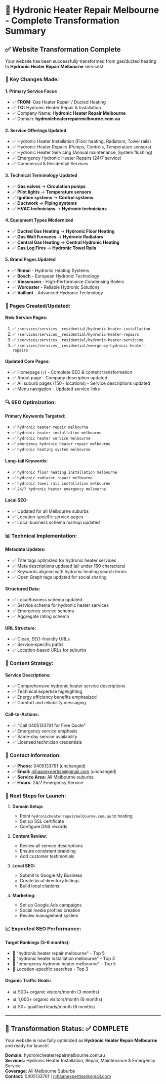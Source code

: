 # 🚀 Hydronic Heater Repair Melbourne - Complete Transformation Summary

## ✅ Website Transformation Complete

Your website has been successfully transformed from gas/ducted heating to **Hydronic Heater Repair Melbourne** services!

### 🎯 Key Changes Made:

#### 1. **Primary Service Focus**

- ✅ **FROM:** Gas Heater Repair / Ducted Heating
- ✅ **TO:** Hydronic Heater Repair & Installation
- ✅ Company Name: **Hydronic Heater Repair Melbourne**
- ✅ Domain: **hydronicheaterrepairmelbourne.com.au**

#### 2. **Service Offerings Updated**

- ✅ Hydronic Heater Installation (Floor heating, Radiators, Towel rails)
- ✅ Hydronic Heater Repairs (Pumps, Controls, Temperature sensors)
- ✅ Hydronic Heater Servicing (Annual maintenance, System flushing)
- ✅ Emergency Hydronic Heater Repairs (24/7 service)
- ✅ Commercial & Residential Services

#### 3. **Technical Terminology Updated**

- ✅ **Gas valves** → **Circulation pumps**
- ✅ **Pilot lights** → **Temperature sensors**
- ✅ **Ignition systems** → **Control systems**
- ✅ **Ductwork** → **Piping systems**
- ✅ **HVAC technicians** → **Hydronic technicians**

#### 4. **Equipment Types Modernized**

- ✅ **Ducted Gas Heating** → **Hydronic Floor Heating**
- ✅ **Gas Wall Furnaces** → **Hydronic Radiators**
- ✅ **Central Gas Heating** → **Central Hydronic Heating**
- ✅ **Gas Log Fires** → **Hydronic Towel Rails**

#### 5. **Brand Pages Updated**

- ✅ **Rinnai** - Hydronic Heating Systems
- ✅ **Bosch** - European Hydronic Technology
- ✅ **Viessmann** - High-Performance Condensing Boilers
- ✅ **Worcester** - Reliable Hydronic Solutions
- ✅ **Vaillant** - Advanced Hydronic Technology

### 📄 Pages Created/Updated:

#### **New Service Pages:**

1. ✅ `/services/services__residential/hydronic-heater-installation`
2. ✅ `/services/services__residential/hydronic-heater-repairs`
3. ✅ `/services/services__residential/hydronic-heater-servicing`
4. ✅ `/services/services__residential/emergency-hydronic-heater-repairs`

#### **Updated Core Pages:**

- ✅ Homepage (`/`) - Complete SEO & content transformation
- ✅ About page - Company description updated
- ✅ All suburb pages (150+ locations) - Service descriptions updated
- ✅ Menu navigation - Updated service links

### 🔍 SEO Optimization:

#### **Primary Keywords Targeted:**

- ✅ `hydronic heater repair melbourne`
- ✅ `hydronic heater installation melbourne`
- ✅ `hydronic heater service melbourne`
- ✅ `emergency hydronic heater repair melbourne`
- ✅ `hydronic heating system melbourne`

#### **Long-tail Keywords:**

- ✅ `hydronic floor heating installation melbourne`
- ✅ `hydronic radiator repair melbourne`
- ✅ `hydronic towel rail installation melbourne`
- ✅ `24/7 hydronic heater emergency melbourne`

#### **Local SEO:**

- ✅ Updated for all Melbourne suburbs
- ✅ Location-specific service pages
- ✅ Local business schema markup updated

### 📊 Technical Implementation:

#### **Metadata Updates:**

- ✅ Title tags optimized for hydronic heater services
- ✅ Meta descriptions updated (all under 160 characters)
- ✅ Keywords aligned with hydronic heating search terms
- ✅ Open Graph tags updated for social sharing

#### **Structured Data:**

- ✅ LocalBusiness schema updated
- ✅ Service schema for hydronic heater services
- ✅ Emergency service schema
- ✅ Aggregate rating schema

#### **URL Structure:**

- ✅ Clean, SEO-friendly URLs
- ✅ Service-specific paths
- ✅ Location-based URLs for suburbs

### 🎨 Content Strategy:

#### **Service Descriptions:**

- ✅ Comprehensive hydronic heater service descriptions
- ✅ Technical expertise highlighting
- ✅ Energy efficiency benefits emphasized
- ✅ Comfort and reliability messaging

#### **Call-to-Actions:**

- ✅ "Call 0405133761 for Free Quote"
- ✅ Emergency service emphasis
- ✅ Same-day service availability
- ✅ Licensed technician credentials

### 📱 Contact Information:

- ✅ **Phone:** 0405133761 (unchanged)
- ✅ **Email:** nihaanexpertise@gmail.com (unchanged)
- ✅ **Service Area:** All Melbourne suburbs
- ✅ **Hours:** 24/7 Emergency Service

### 🚀 Next Steps for Launch:

1. **Domain Setup:**

   - Point `hydronicheaterrepairmelbourne.com.au` to hosting
   - Set up SSL certificate
   - Configure DNS records

2. **Content Review:**

   - Review all service descriptions
   - Ensure consistent branding
   - Add customer testimonials

3. **Local SEO:**

   - Submit to Google My Business
   - Create local directory listings
   - Build local citations

4. **Marketing:**
   - Set up Google Ads campaigns
   - Social media profiles creation
   - Review management system

### 📈 Expected SEO Performance:

#### **Target Rankings (3-6 months):**

- 🎯 "hydronic heater repair melbourne" - Top 5
- 🎯 "hydronic heater installation melbourne" - Top 3
- 🎯 "emergency hydronic heater melbourne" - Top 5
- 🎯 Location-specific searches - Top 3

#### **Organic Traffic Goals:**

- 📊 500+ organic visitors/month (3 months)
- 📊 1,000+ organic visitors/month (6 months)
- 📊 50+ qualified leads/month (6 months)

---

## 🏁 Transformation Status: ✅ COMPLETE

Your website is now fully optimized as **Hydronic Heater Repair Melbourne** and ready for launch!

**Domain:** hydronicheaterrepairmelbourne.com.au  
**Services:** Hydronic Heater Installation, Repair, Maintenance & Emergency Service  
**Coverage:** All Melbourne Suburbs  
**Contact:** 0405133761 | nihaanexpertise@gmail.com
